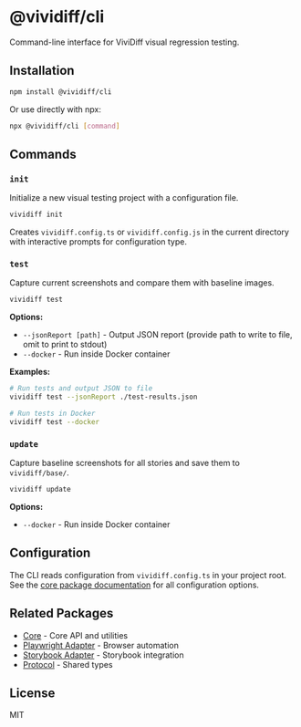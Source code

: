 # @vividiff/cli

Command-line interface for ViviDiff visual regression testing.

## Installation

```bash
npm install @vividiff/cli
```

Or use directly with npx:

```bash
npx @vividiff/cli [command]
```

## Commands

### `init`

Initialize a new visual testing project with a configuration file.

```bash
vividiff init
```

Creates `vividiff.config.ts` or `vividiff.config.js` in the current directory with interactive prompts for configuration type.

### `test`

Capture current screenshots and compare them with baseline images.

```bash
vividiff test
```

**Options:**
- `--jsonReport [path]` - Output JSON report (provide path to write to file, omit to print to stdout)
- `--docker` - Run inside Docker container

**Examples:**
```bash
# Run tests and output JSON to file
vividiff test --jsonReport ./test-results.json

# Run tests in Docker
vividiff test --docker
```

### `update`

Capture baseline screenshots for all stories and save them to `vividiff/base/`.

```bash
vividiff update
```

**Options:**
- `--docker` - Run inside Docker container

## Configuration

The CLI reads configuration from `vividiff.config.ts` in your project root. See the [core package documentation](../core/README.md) for all configuration options.

## Related Packages

- [Core](../core/README.md) - Core API and utilities
- [Playwright Adapter](../playwright-adapter/README.md) - Browser automation
- [Storybook Adapter](../storybook-adapter/README.md) - Storybook integration
- [Protocol](../protocol/README.md) - Shared types

## License

MIT
